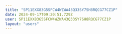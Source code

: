 ```yaml
---
title: "SP11EXX83G5SFCW4WZWA43Q33SY7SH8RQCG77CZ1P"
date: 2024-09-17T09:20:51.729Z
user: SP11EXX83G5SFCW4WZWA43Q33SY7SH8RQCG77CZ1P
layout: "users"
---
```

    